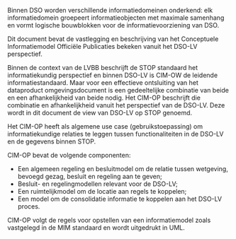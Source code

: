 Binnen DSO worden verschillende informatiedomeinen onderkend: elk informatiedomein groepeert informatieobjecten met maximale samenhang en vormt logische bouwblokken voor de informatievoorziening van DSO.

Dit document bevat de vastlegging en beschrijving van het Conceptuele Informatiemodel Officiële Publicaties bekeken vanuit het DSO-LV perspectief.

Binnen de context van de LVBB beschrijft de STOP standaard het informatiekundig perspectief en binnen DSO-LV is CIM-OW de leidende informatiestandaard. Maar voor een effectieve ontsluiting van het dataproduct omgevingsdocument is een gedeeltelijke combinatie van beide en een afhankelijkheid van beide nodig. Het CIM-OP beschrijft die combinatie en afhankelijkheid vanuit het perspectief van de DSO-LV. Deze wordt in dit document de view van DSO-LV op STOP genoemd.

Het CIM-OP heeft als algemene use case (gebruikstoepassing) om informatiekundige relaties te leggen tussen functionaliteiten in de DSO-LV en de gegevens binnen STOP.

CIM-OP bevat de volgende componenten:
- Een algemeen regeling en besluitmodel om de relatie tussen wetgeving, bevoegd gezag, besluit en regeling aan te geven;
- Besluit- en regelingmodellen relevant voor de DSO-LV;
- Een ruimtelijkmodel om de locatie aan regels te koppelen;
- Een model om de consolidatie informatie te koppelen aan het DSO-LV proces.

CIM-OP volgt de regels voor opstellen van een informatiemodel zoals vastgelegd in de MIM standaard en wordt uitgedrukt in UML.